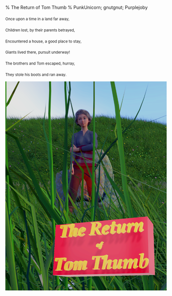 % The Return of Tom Thumb
% PunkUnicorn; gnutgnut; Purplejoby

 <sub>Once upon a time in a land far away,</sub>
 
 <sub>Children lost, by their parents betrayed,</sub>
 
 <sub>Encountered a house, a good place to stay,</sub>
 
 <sub>Giants lived there, pursuit underway!</sub>
 
 <sub>The brothers and Tom escaped, hurray,</sub>
 
 <sub>They stole his boots and ran away.</sub>

![](cover.png)
